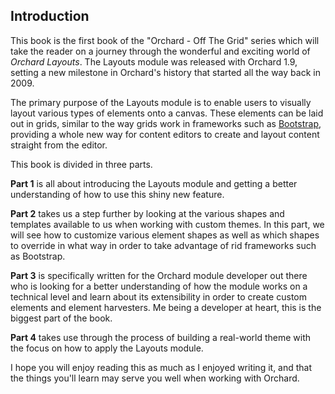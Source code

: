 ## Introduction ##

This book is the first book of the "Orchard - Off The Grid" series which will take the reader on a journey through the wonderful and exciting world of *Orchard Layouts*. The Layouts module was released with Orchard 1.9, setting a new milestone in Orchard's history that started all the way back in 2009. 

The primary purpose of the Layouts module is to enable users to visually layout various types of elements onto a canvas. These elements can be laid out in grids, similar to the way grids work in frameworks such as [Bootstrap](http://getbootstrap.com), providing a whole new way for content editors to create and layout content straight from the editor.

This book is divided in three parts.

**Part 1** is all about introducing the Layouts module and getting a better understanding of how to use this shiny new feature.

**Part 2** takes us a step further by looking at the various shapes and templates available to us when working with custom themes. In this part, we will see how to customize various element shapes as well as which shapes to override in what way in order to take advantage of rid frameworks such as Bootstrap.

**Part 3** is specifically written for the Orchard module developer out there who is looking for a better understanding of how the module works on a technical level and learn about its extensibility in order to create custom elements and element harvesters. Me being a developer at heart, this is the biggest part of the book.

**Part 4** takes use through the process of building a real-world theme with the focus on how to apply the Layouts module.

I hope you will enjoy reading this as much as I enjoyed writing it, and that the things you'll learn may serve you well when working with Orchard.